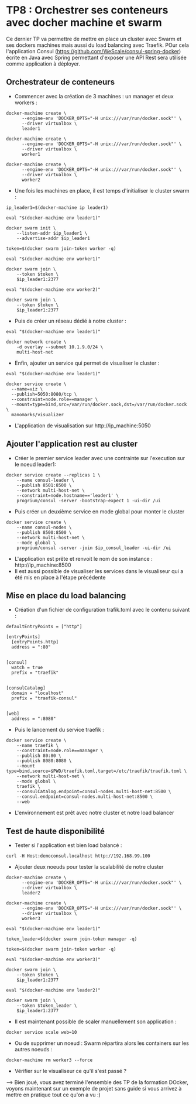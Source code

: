 # TP8 : Orchestrer ses conteneurs avec docher machine et swarm

Ce dernier TP va permettre de mettre en place un cluster avec Swarm et ses dockers machines mais aussi du load balancing avec Traefik.
POur cela l'application Consul (https://github.com/WeScale/consul-spring-docker) écrite en Java avec Spring permettant d'exposer une API Rest sera utilisée comme application à déployer.

## Orchestrateur de conteneurs
- Commencer avec la création de 3 machines : un manager et deux workers :
```
docker-machine create \
      --engine-env 'DOCKER_OPTS="-H unix:///var/run/docker.sock"' \
      --driver virtualbox \
      leader1
      
docker-machine create \
      --engine-env 'DOCKER_OPTS="-H unix:///var/run/docker.sock"' \
      --driver virtualbox \
      worker1
      
docker-machine create \
      --engine-env 'DOCKER_OPTS="-H unix:///var/run/docker.sock"' \
      --driver virtualbox \
      worker2
```
- Une fois les machines en place, il est temps d'initialiser le cluster swarm :
```
ip_leader1=$(docker-machine ip leader1)

eval "$(docker-machine env leader1)"

docker swarm init \
    --listen-addr $ip_leader1 \
    --advertise-addr $ip_leader1

token=$(docker swarm join-token worker -q)

eval "$(docker-machine env worker1)"

docker swarm join \
    --token $token \
    $ip_leader1:2377

eval "$(docker-machine env worker2)"

docker swarm join \
    --token $token \
    $ip_leader1:2377
```
- Puis de créer un réseau dédié à notre cluster :
```
eval "$(docker-machine env leader1)"

docker network create \
    -d overlay --subnet 10.1.9.0/24 \
    multi-host-net
```
- Enfin, ajouter un service qui permet de visualiser le cluster :
```
eval "$(docker-machine env leader1)"

docker service create \
  --name=viz \
  --publish=5050:8080/tcp \
  --constraint=node.role==manager \
  --mount=type=bind,src=/var/run/docker.sock,dst=/var/run/docker.sock \
  manomarks/visualizer
```
- L'application de visualisation sur http://ip_machine:5050 

## Ajouter l'application rest au cluster
- Créer le premier service leader avec une contrainte sur l'execution sur le noeud leader1:
```
docker service create --replicas 1 \
    --name consul-leader \
    --publish 8501:8500 \
    --network multi-host-net \
    --constraint=node.hostname=='leader1' \
    progrium/consul -server -bootstrap-expect 1 -ui-dir /ui
```
- Puis créer un deuxième service en mode global pour monter le cluster
```
docker service create \
    --name consul-nodes \
    --publish 8500:8500 \
    --network multi-host-net \
    --mode global \
    progrium/consul -server -join $ip_consul_leader -ui-dir /ui
```
- L'application est prête et renvoit le nom de son instance : 
http://ip_machine:8500
- Il est aussi possible de visualiser les services dans le visualiseur qui a été mis en place à l'étape précédente

## Mise en place du load balancing
- Création d'un fichier de configuration trafik.toml avec le contenu suivant :
```
defaultEntryPoints = ["http"]

[entryPoints]
  [entryPoints.http]
  address = ":80"


[consul]
  watch = true
  prefix = "traefik"


[consulCatalog]
  domain = "localhost"
  prefix = "traefik-consul"


[web]
  address = ":8080"
```
- Puis le lancement du service traefik :
```
docker service create \
    --name traefik \
    --constraint=node.role==manager \
    --publish 80:80 \
    --publish 8080:8080 \
    --mount type=bind,source=$PWD/traefik.toml,target=/etc/traefik/traefik.toml \
    --network multi-host-net \
    --mode global \
    traefik \
    --consulCatalog.endpoint=consul-nodes.multi-host-net:8500 \
    --consul.endpoint=consul-nodes.multi-host-net:8500 \
    --web
```
- L'environnement est prêt avec notre cluster et notre load balancer

## Test de haute disponibilité

- Tester si l'application est bien load balancé :
```
curl -H Host:democonsul.localhost http://192.168.99.100
```
- Ajouter deux noeuds pour tester la scalabilité de notre cluster
```
docker-machine create \
      --engine-env 'DOCKER_OPTS="-H unix:///var/run/docker.sock"' \
      --driver virtualbox \
      leader2
      
docker-machine create \
      --engine-env 'DOCKER_OPTS="-H unix:///var/run/docker.sock"' \
      --driver virtualbox \
      worker3

eval "$(docker-machine env leader1)"

token_leader=$(docker swarm join-token manager -q)

token=$(docker swarm join-token worker -q)

eval "$(docker-machine env worker3)"

docker swarm join \
    --token $token \
    $ip_leader1:2377

eval "$(docker-machine env leader2)"

docker swarm join \
    --token $token_leader \
    $ip_leader1:2377
```
- Il est maintenant possible de scaler manuellement son application :
```
docker service scale web=10
```
- Ou de supprimer un noeud : Swarm répartira alors les containers sur les autres noeuds :
```
docker-machine rm worker3 --force
```
- Vérifier sur le visualiseur ce qu'il s'est passé ?

--> Bien joué, vous avez terminé l'ensemble des TP de la formation DOcker, voyons maintenant sur un exemple de projet sans guide si vous arrivez à mettre en pratique tout ce qu'on a vu :) 

